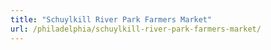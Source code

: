 ```yaml
---
title: "Schuylkill River Park Farmers Market"
url: /philadelphia/schuylkill-river-park-farmers-market/
---
```

